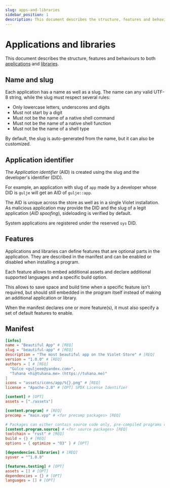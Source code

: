 ```yaml
---
slug: apps-and-libraries
sidebar_position: 1
description: This document describes the structure, features and behaviours to both applications and libraries.
---
```


# Applications and libraries
This document describes the structure, features and behaviours
to both [applications](../concepts/applications.md) and
[libraries](../concepts/libraries.md).

## Name and slug
Each application has a name as well as a slug. The name can any valid UTF-8 string, while the slug must respect several rules:
- Only lowercase letters, underscores and digits
- Must not start by a digit
- Must not be the name of a native shell command
- Must not be the name of a native shell function
- Must not be the name of a shell type

By default, the slug is auto-generated from the name, but it can also be customized.

## Application identifier
The *Application identifier* (AID) is created using the slug and the developer's identifier (DID).

For example, an application with slug of `app` made by a developer
whose DID is `gulje` will get an AID of `gulje::app`.

The AID is unique across the store as well as in a single Violet installation.
As malicious application may provide the DID and the slug of a legit application
(*AID spoofing*), sideloading is verified by default.

System applications are registered under the reserved `sys` DID.

## Features
Applications and libraries can define features that are optional parts in the application.
They are described in the manifest and can be enabled or disabled when installing
a program.

Each feature allows to embed additional assets and declare additional supported
languages and a specific build option.

This allows to save space and build time when a specific feature isn't required,
but should still embedded in the program itself instead of making an additional
application or library.

When the manifest declares one or more feature(s), it must also specify
a set of default features to enable.

## Manifest
```toml
[infos]
name = "Beautiful App" # [REQ]
slug = "beautiful-app" # [REQ]
description = "The most beautiful app on the Violet Store" # [REQ]
version = "1.0.0" # [REQ]
authors = [ # [REQ]
  "Gülce <guljeee@yandex.com>",
  "Tuhana <hi@tuhana.me> (https://tuhana.me)"
]
icons = "assets/icons/app/%{}.png" # [REQ]
license = "Apache-2.0" # [OPT] SPDX License Identifier

[content] # [OPT]
assets = ["./assets"]

[content.program] # [REQ]
precomp = "main.vpp" # <for precomp packages> [REQ]

# Packages can either contain source code only, pre-compiled programs only, or both
[content.program.source] # <for source packages> [REQ]
toolchain = "rust" # [REQ]
build = {} # [REQ]
options = { optimize = "O3" } # [OPT]

[dependencies.libraries] # [REQ]
sysver = "^1.0.0"

[features.testing] # [OPT]
assets = [] # [OPT]
dependencies = {} # [OPT]
languages = [] # [OPT]
```